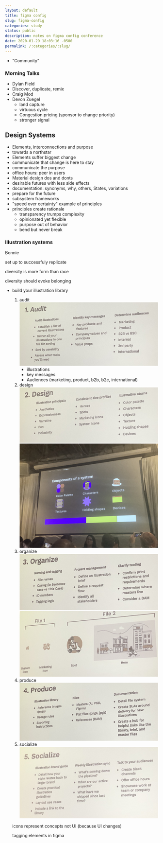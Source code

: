 ```yaml
---
layout: default
title: figma config
slug: figma-config
categories: study
status: public
description: notes on figma config conference
date: 2020-01-29 18:03:16 -0500
permalink: /:categories/:slug/
---
```


- "Community"

### Morning Talks

- Dylan Field
- Discover, duplicate, remix
- Craig Mod
- Devon Zuegel
  - land capture
  - virtuous cycle
  - Congestion pricing (sponsor to change priority)
  - stronger signal

## Design Systems

- Elements, interconnections and purpose
- towards a northstar
- Elements suffer biggest change
- communicate that change is here to stay
- communicate the purpose
- office hours: peer in users
- Material design dos and donts
- desirable futures with less side effects
- documentation: synonyms, why, others, States, variations
- prepare for the future
- subsystem frameworks
- "speed over certainty" example of principles
- principles create rationale
  - transparency trumps complexity
  - opinionated yet flexible
  - purpose out of behavior
  - bend but never break

### Illustration systems

Bonnie 



set up to successfuly replicate 

diversity is more form than race

diversity should evoke belonging

- build your illustration library

  1. audit
     ![IMG_8189](/assets/images/posts/IMG_8189.jpeg)
     - illustrations
     - key messages
     - Audiences (marketing, product, b2b, b2c, international)
  2. design
     ![IMG_8190](/assets/images/posts/IMG_8190.jpeg)
     ![IMG_8191](/assets/images/posts/IMG_8191.jpeg)
  3. organize
     ![IMG_8192](/assets/images/posts/IMG_8192.jpeg)
     ![IMG_8193](/assets/images/posts/IMG_8193.jpeg)
  4. produce
     ![IMG_8194](/assets/images/posts/IMG_8194.jpeg)
  5. socialize
     ![IMG_8195](/assets/images/posts/IMG_8195.jpeg)

  icons represent concepts not UI (because UI changes)

  tagging elements in figma